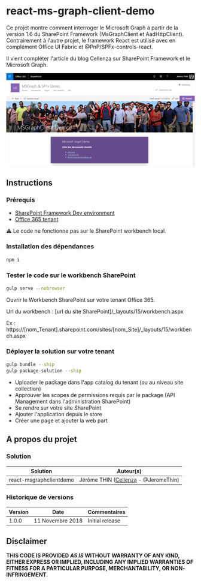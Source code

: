 # react-ms-graph-client-demo
Ce projet montre comment interroger le Microsoft Graph à partir de la version 1.6 du SharePoint Framework (MsGraphClient et AadHttpClient). Contrairement à l'autre projet, le framework React est utilisé avec en complément Office UI Fabric et @PnP/SPFx-controls-react.

Il vient compléter l'article du blog Cellenza sur SharePoint Framework et le Microsoft Graph.

![Aperçu de la web part](./SPFx_WebPart_Preview.PNG)

## Instructions

### Prérequis
* [SharePoint Framework Dev environment](https://docs.microsoft.com/en-us/sharepoint/dev/spfx/set-up-your-developer-tenant)
* [Office 365 tenant](http://dev.office.com/sharepoint/docs/spfx/set-up-your-developer-tenant)

⚠ Le code ne fonctionne pas sur le SharePoint workbench local.

### Installation des dépendances
```bash
npm i
```
### Tester le code sur le workbench SharePoint

```bash
gulp serve --nobrowser
```
Ouvrir le Workbench SharePoint sur votre tenant Office 365.

Url du workbench : [url du site SharePoint]/_layouts/15/workbench.aspx

Ex : https://[nom_Tenant].sharepoint.com/sites/[nom_Site]/_layouts/15/workbench.aspx

### Déployer la solution sur votre tenant

```bash
gulp bundle --ship
gulp package-solution --ship
```
* Uploader le package dans l'app catalog du tenant (ou au niveau site collection)
* Approuver les scopes de permissions requis par le package (API Management dans l'administration SharePoint)
* Se rendre sur votre site SharePoint
* Ajouter l'application depuis le store
* Créer une page et ajouter la web part

## A propos du projet

### Solution

Solution|Auteur(s)
--------|---------
react-msgraphclientdemo|Jérôme THIN ([Cellenza](https://github.com/Cellenza) - @JeromeThin)

### Historique de versions

Version|Date|Commentaires
-------|----|--------
1.0.0|11 Novembre 2018|Initial release

## Disclaimer
**THIS CODE IS PROVIDED *AS IS* WITHOUT WARRANTY OF ANY KIND, EITHER EXPRESS OR IMPLIED, INCLUDING ANY IMPLIED WARRANTIES OF FITNESS FOR A PARTICULAR PURPOSE, MERCHANTABILITY, OR NON-INFRINGEMENT.**